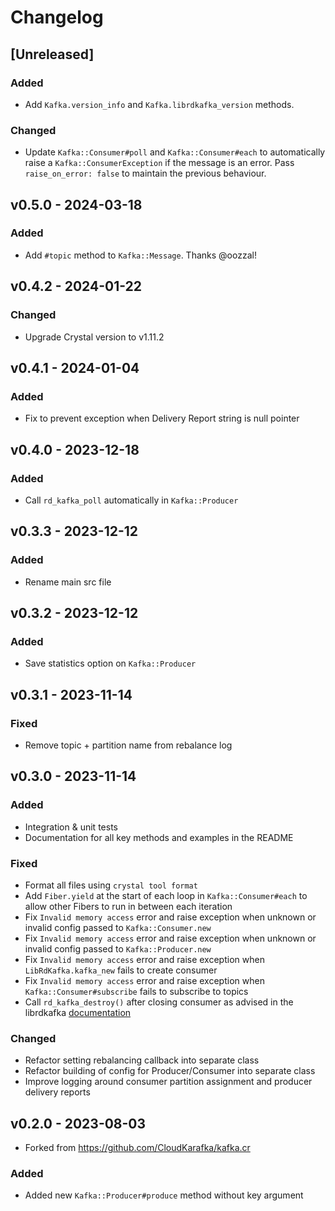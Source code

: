 # Changelog

## [Unreleased]
### Added
- Add `Kafka.version_info` and `Kafka.librdkafka_version` methods.

### Changed
- Update `Kafka::Consumer#poll` and `Kafka::Consumer#each` to automatically raise a `Kafka::ConsumerException` if the
  message is an error. Pass `raise_on_error: false` to maintain the previous behaviour.

## v0.5.0 - 2024-03-18
### Added
- Add `#topic` method to `Kafka::Message`. Thanks @oozzal!

## v0.4.2 - 2024-01-22
### Changed
- Upgrade Crystal version to v1.11.2

## v0.4.1 - 2024-01-04
### Added
- Fix to prevent exception when Delivery Report string is null pointer

## v0.4.0 - 2023-12-18
### Added
- Call `rd_kafka_poll` automatically in `Kafka::Producer`

## v0.3.3 - 2023-12-12
### Added
- Rename main src file

## v0.3.2 - 2023-12-12
### Added
- Save statistics option on `Kafka::Producer`

## v0.3.1 - 2023-11-14
### Fixed
- Remove topic + partition name from rebalance log

## v0.3.0 - 2023-11-14
### Added
- Integration & unit tests
- Documentation for all key methods and examples in the README

### Fixed
- Format all files using `crystal tool format`
- Add `Fiber.yield` at the start of each loop in `Kafka::Consumer#each` to allow other Fibers to run in between each iteration
- Fix `Invalid memory access` error and raise exception when unknown or invalid config passed to `Kafka::Consumer.new`
- Fix `Invalid memory access` error and raise exception when unknown or invalid config passed to `Kafka::Producer.new`
- Fix `Invalid memory access` error and raise exception when `LibRdKafka.kafka_new` fails to create consumer
- Fix `Invalid memory access` error and raise exception when `Kafka::Consumer#subscribe` fails to subscribe to topics
- Call `rd_kafka_destroy()` after closing consumer as advised in the librdkafka [documentation](https://github.com/confluentinc/librdkafka/blob/master/src/rdkafka.h#L4219-L4220)

### Changed
- Refactor setting rebalancing callback into separate class
- Refactor building of config for Producer/Consumer into separate class
- Improve logging around consumer partition assignment and producer delivery reports

## v0.2.0 - 2023-08-03
- Forked from https://github.com/CloudKarafka/kafka.cr

### Added
- Added new `Kafka::Producer#produce` method without key argument
